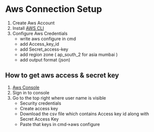 # Aws Connection Setup

1. Create Aws Account
2. Install [AWS CLI](https://www.onlinetutorialspoint.com/aws/how-to-install-aws-cli-on-windows-10.html)
3. Configure Aws Credentials
    - write aws configure in cmd
    - add Access_key_id
    - add Secret_access-key
    - add region zone ( ap_south_2 for asia mumbai )
    - add output format (json)

## How to get aws access & secret key

1. [Aws Console](aws.amazon.com)
2. Sign in to console
3. Go to the top right where user name is visible
    - Security credentials
    - Create access key
    - Download the csv file which contains Access key id along with Secret Access Key
    - Paste that keys in cmd->aws configure
